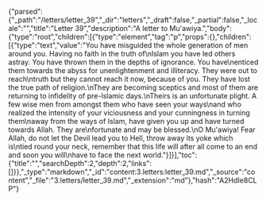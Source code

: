 {"parsed":{"_path":"/letters/letter_39","_dir":"letters","_draft":false,"_partial":false,"_locale":"","title":"Letter 39","description":"A letter to Mu'awiya.","body":{"type":"root","children":[{"type":"element","tag":"p","props":{},"children":[{"type":"text","value":"You have misguided the whole generation of men around you. Having no faith in the truth of\nIslam you have led others astray. You have thrown them in the depths of ignorance. You have\nenticed them towards the abyss for unenlightenment and illiteracy. They were out to reach\ntruth but they cannot reach it now, because of you. They have lost the true path of religion.\nThey are becoming sceptics and most of them are returning to infidelity of pre-Islamic days.\nTheirs is an unfortunate plight. A few wise men from amongst them who have seen your ways\nand who realized the intensity of your viciousness and your cunningness in turning them\naway from the ways of Islam, have given you up and have turned towards Allah. They are\nfortunate and may be blessed.\nO Mu'awiya! Fear Allah, do not let the Devil lead you to Hell, throw away its yoke which is\ntied round your neck, remember that this life will after all come to an end and soon you will\nhave to face the next world."}]}],"toc":{"title":"","searchDepth":2,"depth":2,"links":[]}},"_type":"markdown","_id":"content:3.letters:letter_39.md","_source":"content","_file":"3.letters/letter_39.md","_extension":"md"},"hash":"A2HdIe8CLP"}